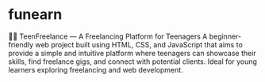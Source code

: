 # funearn
🧑‍💻 TeenFreelance — A Freelancing Platform for Teenagers A beginner-friendly web project built using HTML, CSS, and JavaScript that aims to provide a simple and intuitive platform where teenagers can showcase their skills, find freelance gigs, and connect with potential clients. Ideal for young learners exploring freelancing and web development.
